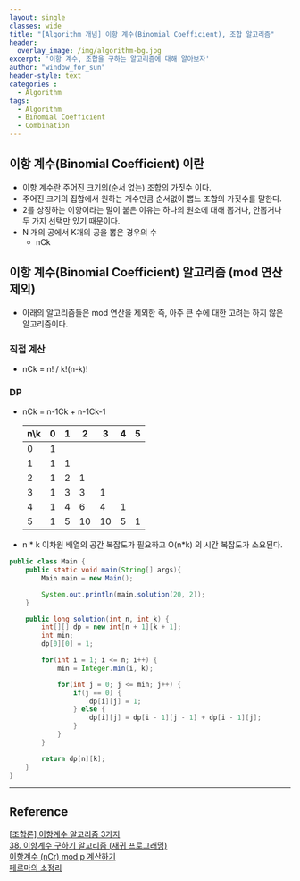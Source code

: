 ```yaml
--- 
layout: single
classes: wide
title: "[Algorithm 개념] 이항 계수(Binomial Coefficient), 조합 알고리즘"
header:
  overlay_image: /img/algorithm-bg.jpg
excerpt: '이항 계수, 조합을 구하는 알고리즘에 대해 알아보자'
author: "window_for_sun"
header-style: text
categories :
  - Algorithm
tags:
  - Algorithm
  - Binomial Coefficient
  - Combination
---  
```


## 이항 계수(Binomial Coefficient) 이란
- 이항 계수란 주어진 크기의(순서 없는) 조합의 가짓수 이다.
- 주어진 크기의 집합에서 원하는 개수만큼 순서없이 뽑느 조합의 가짓수를 말한다.
- 2를 상징하는 이항이라는 말이 붙은 이유는 하나의 원소에 대해 뽑거나, 안뽑거나 두 가지 선택만 있기 때문이다.
- N 개의 공에서 K개의 공을 뽑은 경우의 수
	- nCk 

## 이항 계수(Binomial Coefficient) 알고리즘 (mod 연산 제외)
- 아래의 알고리즘들은 mod 연산을 제외한 즉, 아주 큰 수에 대한 고려는 하지 않은 알고리즘이다.

### 직접 계산
- nCk = n! / k!(n-k)!

### DP
- nCk = n-1Ck + n-1Ck-1

	n\k|0|1|2|3|4|5
	---|---|---|---|---|---|---
	0|1| | | | | | 
	1|1|1| | | | | 
	2|1|2|1| | | | 
	3|1|3|3|1| | | 
	4|1|4|6|4|1| | 
	5|1|5|10|10|5|1| 
	
- n * k 이차원 배열의 공간 복잡도가 필요하고 O(n*k) 의 시간 복잡도가 소요된다.

```java
public class Main {
    public static void main(String[] args){
        Main main = new Main();

        System.out.println(main.solution(20, 2));
    }

    public long solution(int n, int k) {
        int[][] dp = new int[n + 1][k + 1];
        int min;
        dp[0][0] = 1;

        for(int i = 1; i <= n; i++) {
            min = Integer.min(i, k);

            for(int j = 0; j <= min; j++) {
                if(j == 0) {
                    dp[i][j] = 1;
                } else {
                    dp[i][j] = dp[i - 1][j - 1] + dp[i - 1][j];
                }
            }
        }

        return dp[n][k];
    }
}
```

---
## Reference
[[조합론] 이항계수 알고리즘 3가지](https://shoark7.github.io/programming/algorithm/3-ways-to-get-binomial-coefficients.html)  
[38. 이항계수 구하기 알고리즘 (재귀 프로그래밍)](https://makefortune2.tistory.com/109)  
[이항계수 (nCr) mod p 계산하기](https://koosaga.com/63)  
[페르마의 소정리](https://johngrib.github.io/wiki/Fermat-s-little-theorem/)  

